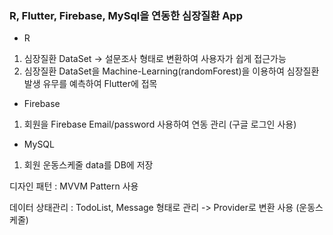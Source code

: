 ### R, Flutter, Firebase, MySql을 연동한 심장질환 App
 - R 
  1. 심장질환 DataSet -> 설문조사 형태로 변환하여 사용자가 쉽게 접근가능 
  2. 심장질환 DataSet을 Machine-Learning(randomForest)을 이용하여 심장질환 발생 유무를 예측하여 Flutter에 접목 
 - Firebase 
  1. 회원을 Firebase Email/password 사용하여 연동 관리 (구글 로그인 사용) 
 - MySQL
  1. 회원 운동스케줄 data를 DB에 저장
  
  디자인 패턴 : MVVM Pattern 사용 
  
  데이터 상태관리 : TodoList, Message 형태로 관리 -> Provider로 변환 사용 (운동스케줄)

